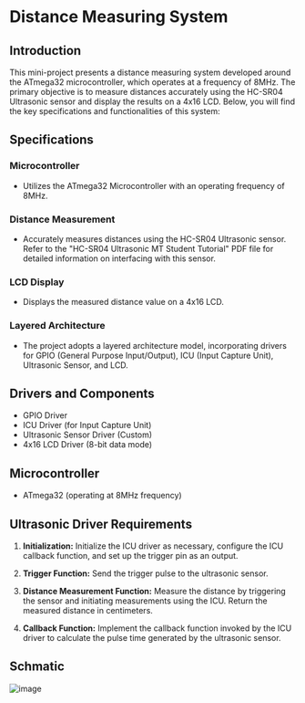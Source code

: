 # Distance Measuring System

## Introduction

This mini-project presents a distance measuring system developed around the ATmega32 microcontroller, which operates at a frequency of 8MHz. The primary objective is to measure distances accurately using the HC-SR04 Ultrasonic sensor and display the results on a 4x16 LCD. Below, you will find the key specifications and functionalities of this system:

## Specifications

### Microcontroller
- Utilizes the ATmega32 Microcontroller with an operating frequency of 8MHz.

### Distance Measurement
- Accurately measures distances using the HC-SR04 Ultrasonic sensor. Refer to the "HC-SR04 Ultrasonic MT Student Tutorial" PDF file for detailed information on interfacing with this sensor.

### LCD Display
- Displays the measured distance value on a 4x16 LCD.

### Layered Architecture
- The project adopts a layered architecture model, incorporating drivers for GPIO (General Purpose Input/Output), ICU (Input Capture Unit), Ultrasonic Sensor, and LCD.

## Drivers and Components
- GPIO Driver
- ICU Driver (for Input Capture Unit)
- Ultrasonic Sensor Driver (Custom)
- 4x16 LCD Driver (8-bit data mode)

## Microcontroller
- ATmega32 (operating at 8MHz frequency)

## Ultrasonic Driver Requirements
1. **Initialization:** Initialize the ICU driver as necessary, configure the ICU callback function, and set up the trigger pin as an output.

2. **Trigger Function:** Send the trigger pulse to the ultrasonic sensor.

3. **Distance Measurement Function:** Measure the distance by triggering the sensor and initiating measurements using the ICU. Return the measured distance in centimeters.

4. **Callback Function:** Implement the callback function invoked by the ICU driver to calculate the pulse time generated by the ultrasonic sensor.

## Schmatic
![image](https://github.com/Esraa-f28/Distance-Measuring-System/assets/103899204/8fbcf584-6b70-41b3-bb10-7b30dddc8e98)
